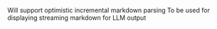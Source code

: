 Will support optimistic incremental markdown parsing
To be used for displaying streaming markdown for LLM output
